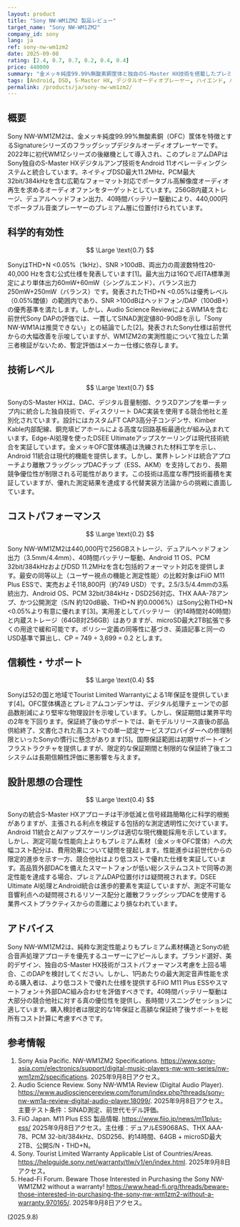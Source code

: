 ```yaml
---
layout: product
title: "Sony NW-WM1ZM2 製品レビュー"
target_name: "Sony NW-WM1ZM2"
company_id: sony
lang: ja
ref: sony-nw-wm1zm2
date: 2025-09-08
rating: [2.4, 0.7, 0.7, 0.2, 0.4, 0.4]
price: 440000
summary: "金メッキ純度99.99%無酸素銅筐体と独自のS-Master HX技術を搭載したプレミアムデジタルオーディオプレーヤー。広範なフォーマット対応を提供するが、競合代替品と比較した高価格により限定的なコストパフォーマンス。"
tags: [Android, DSD, S-Master HX, デジタルオーディオプレーヤー, ハイエンド, ハイレゾオーディオ, プレミアム素材, ポータブルオーディオ]
permalink: /products/ja/sony-nw-wm1zm2/
---
```

## 概要

Sony NW-WM1ZM2は、金メッキ純度99.99%無酸素銅（OFC）筐体を特徴とするSignatureシリーズのフラッグシップデジタルオーディオプレーヤーです。2022年に初代WM1Zシリーズの後継機として導入され、このプレミアムDAPはSony独自のS-Master HXデジタルアンプ技術をAndroid 11オペレーティングシステムと統合しています。ネイティブDSD最大11.2MHz、PCM最大32bit/384kHzを含む広範なフォーマット対応でポータブル高解像度オーディオ再生を求めるオーディオファンをターゲットとしています。256GB内蔵ストレージ、デュアルヘッドフォン出力、40時間バッテリー駆動により、440,000円でポータブル音楽プレーヤーのプレミアム層に位置付けられています。

## 科学的有効性

$$ \Large \text{0.7} $$

SonyはTHD+N <0.05%（1kHz）、SNR >100dB、両出力の周波数特性20-40,000 Hzを含む公式仕様を発表しています[1]。最大出力は16ΩでJEITA標準測定により単体出力60mW+60mW（シングルエンド）、バランス出力250mW+250mW（バランス）です。発表されたTHD+N <0.05%は優秀レベル（0.05%閾値）の範囲内であり、SNR >100dBはヘッドフォン/DAP（100dB+）の優秀基準を満たします。しかし、Audio Science ReviewによるWM1Aを含む前世代Sony DAPの評価では、一貫してSINAD測定値80-90dBを示し「Sony NW-WM1Aは推奨できない」との結論でした[2]。発表されたSony仕様は前世代からの大幅改善を示唆していますが、WM1ZM2の実測性能について独立した第三者検証がないため、暫定評価はメーカー仕様に依存します。

## 技術レベル

$$ \Large \text{0.7} $$

SonyのS-Master HXは、DAC、デジタル音量制御、クラスDアンプを単一チップ内に統合した独自技術で、ディスクリート DAC実装を使用する競合他社と差別化されています。設計にはカスタムFT CAP3高分子コンデンサ、Kimber Kable内部配線、銅充填ビアホールによる高度な回路基板最適化が組み込まれています。Edge-AI処理を使ったDSEE Ultimateアップスケーリングは現代技術統合を実証しています。金メッキOFC筐体構造は洗練された材料工学を示し、Android 11統合は現代的機能を提供します。しかし、業界トレンドは統合アプローチより離散フラッグシップDACチップ（ESS、AKM）を支持しており、長期競争優位性が制限される可能性があります。この技術は高度な専門技術蓄積を実証していますが、優れた測定結果を達成する代替実装方法論からの挑戦に直面しています。

## コストパフォーマンス

$$ \Large \text{0.2} $$

Sony NW-WM1ZM2は440,000円で256GBストレージ、デュアルヘッドフォン出力（3.5mm/4.4mm）、40時間バッテリー駆動、Android 11 OS、PCM 32bit/384kHzおよびDSD 11.2MHzを含む包括的フォーマット対応を提供します。最安の同等以上（ユーザー視点の機能と測定性能）の比較対象はFiiO M11 Plus ESSで、実売およそ118,800円（約749 USD）です。2.5/3.5/4.4mmの3系統出力、Android OS、PCM 32bit/384kHz・DSD256対応、THX AAA-78アンプ、かつ公開測定（S/N 約120dB級、THD+N 約0.0006%）はSony公称THD+N <0.05%より有意に優れます[3]。実用差としてバッテリー（約14時間対40時間）と内蔵ストレージ（64GB対256GB）はありますが、microSD最大2TB拡張で多くの用途で緩和可能です。ポリシー定義の同等性に基づき、英語記事と同一のUSD基準で算出し、CP = 749 ÷ 3,699 = 0.2 とします。

## 信頼性・サポート

$$ \Large \text{0.4} $$

Sonyは52の国と地域でTourist Limited Warrantyによる1年保証を提供しています[4]。OFC筐体構造とプレミアムコンデンサは、デジタル処理チェーンでの部品数削減により堅牢な物理設計を示唆しています。しかし、保証期間は業界平均の2年を下回ります。保証終了後のサポートでは、新モデルリリース直後の部品供給終了、文書化された高コストでの単一認定サービスプロバイダーへの修理制限といったSonyの慣行に懸念があります[5]。国際保証範囲は初期サポートインフラストラクチャを提供しますが、限定的な保証期間と制限的な保証終了後エコシステムは長期信頼性評価に悪影響を与えます。

## 設計思想の合理性

$$ \Large \text{0.4} $$

Sonyの統合S-Master HXアプローチは干渉低減と信号経路簡略化に科学的根拠がありますが、主張される利点を検証する包括的な測定透明性に欠けています。Android 11統合とAIアップスケーリングは適切な現代機能採用を示しています。しかし、測定可能な性能向上よりもプレミアム素材（金メッキOFC筐体）への大幅コスト配分は、費用効果について疑問を提起します。性能進歩は前世代からの限定的進歩を示す一方、競合他社はより低コストで優れた仕様を実証しています。高品質外部DACを備えたスマートフォンが低い総システムコストで同等の測定性能を達成する場合、プレミアムDAP位置付けは疑問視されます。DSEE Ultimate AI処理とAndroid統合は進歩的要素を実証していますが、測定不可能な音響利点への疑問視されるリソース配分と離散フラッグシップDACを使用する業界ベストプラクティスからの乖離により損なわれています。

## アドバイス

Sony NW-WM1ZM2は、純粋な測定性能よりもプレミアム素材構造とSonyの統合音声処理アプローチを優先するユーザーにアピールします。ブランド選好、美的デザイン、独自のS-Master HX技術がコストパフォーマンス考慮を上回る場合、このDAPを検討してください。しかし、1円あたりの最大測定音声性能を求める購入者は、より低コストで優れた仕様を提供するFiiO M11 Plus ESSやスマートフォン＋外部DAC組み合わせを評価すべきです。40時間バッテリー駆動は大部分の競合他社に対する真の優位性を提供し、長時間リスニングセッションに適しています。購入検討者は限定的な1年保証と高額な保証終了後サポートを総所有コスト計算に考慮すべきです。

## 参考情報

1. Sony Asia Pacific. NW-WM1ZM2 Specifications. https://www.sony-asia.com/electronics/support/digital-music-players-nw-wm-series/nw-wm1zm2/specifications. 2025年9月8日アクセス。
2. Audio Science Review. Sony NW-WM1A Review (Digital Audio Player). https://www.audiosciencereview.com/forum/index.php?threads/sony-nw-wm1a-review-digital-audio-player.18099/. 2025年9月8日アクセス。主要テスト条件：SINAD測定、前世代モデル評価。
3. FiiO Japan. M11 Plus ESS 製品情報. https://www.fiio.jp/news/m11plus-ess/ 2025年9月8日アクセス。主仕様：デュアルES9068AS、THX AAA-78、PCM 32-bit/384kHz、DSD256、約14時間、64GB + microSD最大2TB、公開S/N・THD+N。
4. Sony. Tourist Limited Warranty Applicable List of Countries/Areas. https://helpguide.sony.net/warranty/tlw/v1/en/index.html. 2025年9月8日アクセス。
5. Head-Fi Forum. Beware Those Interested in Purchasing the Sony NW-WM1ZM2 without a warranty! https://www.head-fi.org/threads/beware-those-interested-in-purchasing-the-sony-nw-wm1zm2-without-a-warranty.970165/. 2025年9月8日アクセス。

(2025.9.8)